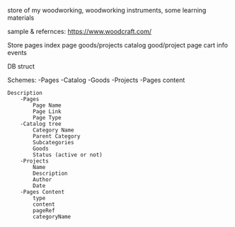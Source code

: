 store of my woodworking, woodworking instruments, some learning materials

sample & refernces: https://www.woodcraft.com/

Store pages
    index page
    goods/projects catalog 
    good/project page
    cart
    info
    events

DB struct

Schemes:
    -Pages
    -Catalog
    -Goods
    -Projects
    -Pages content

    Description
        -Pages
            Page Name
            Page Link
            Page Type
        -Catalog tree
            Category Name
            Parent Category
            Subcategories
            Goods
            Status (active or not)
        -Projects
            Name
            Description
            Author
            Date
        -Pages Content
            type
            content
            pageRef
            categoryName


